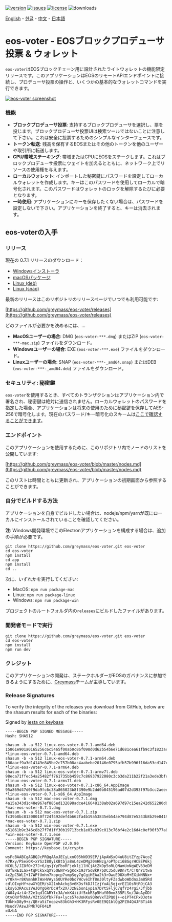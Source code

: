 [![version](https://img.shields.io/github/release/greymass/eos-voter/all.svg)](https://github.com/greymass/eos-voter/releases)
[![issues](https://img.shields.io/github/issues/greymass/eos-voter.svg)](https://github.com/greymass/eos-voter/issues)
[![license](https://img.shields.io/badge/license-MIT-blue.svg)](https://raw.githubusercontent.com/greymass/eos-voter/master/LICENSE)
![downloads](https://img.shields.io/github/downloads/greymass/eos-voter/total.svg)

[English](https://github.com/greymass/eos-voter/blob/master/README.md) - [한글](https://github.com/greymass/eos-voter/blob/master/README.kr.md) - [中文](https://github.com/greymass/eos-voter/blob/master/README.zh.md) - [日本語](https://github.com/greymass/eos-voter/blob/master/README.ja.md)

# eos-voter - EOSブロックプロデューサ投票 & ウォレット

`eos-voter`はEOSブロックチェーン用に設計されたライトウォレットの機能限定リリースです。このアプリケーションはEOSのリモートAPIエンドポイントに接続し、プロデューサ投票の操作と、いくつかの基本的なウォレットコマンドを実行できます。

[![eos-voter screenshot](https://raw.githubusercontent.com/greymass/eos-voter/master/eos-voter.png)](https://raw.githubusercontent.com/greymass/eos-voter/master/eos-voter.png)

### 機能

- **ブロックプロデューサ投票**: 支持するブロックプロデューサを選択し、票を投じます。ブロックプロデューサ投票UIは検索ツールではないことに注意して下さい。これは安全に投票するためのシンプルなインターフェースです。
- **トークン転送**: 残高を保有するEOSまたはその他のトークンを他のユーザーや取引所に転送します。
- **CPU/帯域ステーキング**: 帯域またはCPUにEOSをステークします。これはブロックプロデューサ投票にウェイトを加えるとともに、ネットワーク上でリソースの使用権を与えます。
- **ローカルウォレット**: インポートした秘密鍵にパスワードを設定してローカルウォレットを作成します。キーはこのパスワードを使用してローカルで暗号化されます。このパスワードはウォレットのロックを解除するたびに必要となります。
- **一時使用**: アプリケーションにキーを保存したくない場合は、パスワードを設定しないで下さい。アプリケーションを終了すると、キーは消去されます。

## eos-voterの入手

### リリース

現在の 0.7.1 リリースのダウンロード：

- [Windowsインストーラ](https://github.com/greymass/eos-voter/releases/download/v0.7.1/win-eos-voter-0.7.1.exe)
- [macOSパッケージ](https://github.com/greymass/eos-voter/releases/download/v0.7.1/mac-eos-voter-0.7.1.dmg)
- [Linux (deb)](https://github.com/greymass/eos-voter/releases/download/v0.7.1/linux-eos-voter-0.7.1-amd64.deb)
- [Linux (snap)](https://github.com/greymass/eos-voter/releases/download/v0.7.1/linux-eos-voter-0.7.1-amd64.snap)

最新のリリースはこのリポジトリのリリースページでいつでも利用可能です:

[https://github.com/greymass/eos-voter/releases](https://github.com/greymass/eos-voter/releases)

どのファイルが必要かを決めるには、...

- **MacOSユーザーの場合**: DMG (`eos-voter-***.dmg`) またはZIP (`eos-voter-***-mac.zip`) ファイルをダウンロード。
- **Windowsユーザーの場合**: EXE (`eos-voter-***.exe`) ファイルをダウンロード。
- **Linuxユーザーの場合**: SNAP (`eos-voter-***-_amd64.snap`) またはDEB (`eos-voter-***-_amd64.deb`) ファイルをダウンロード。

### セキュリティ: 秘密鍵

`eos-voter`を使用するとき、すべてのトランザクションはアプリケーション内で署名され、秘密鍵は絶対に送信されません。ローカルウォレットのパスワードを指定した場合、アプリケーションは将来の使用のために秘密鍵を保存してAES-256で暗号化します。現在のパスワード/キー暗号化のスキームは[ここで確認することができます](https://github.com/aaroncox/eos-voter/blob/master/app/shared/actions/wallet.js#L71-L86)。

### エンドポイント

このアプリケーションを使用するために、このリポジトリ内でノードのリストを公開しています:

[https://github.com/greymass/eos-voter/blob/master/nodes.md](https://github.com/greymass/eos-voter/blob/master/nodes.md)

このリストは時間とともに更新され、アプリケーションの初期画面から参照することができます。

### 自分でビルドする方法

アプリケーションを自身でビルドしたい場合は、nodejs/npm/yarnが既にローカルにインストールされていることを確認してください。

**注**: Windows開発環境でこのElectronアプリケーションを構成する場合は、追加の手順が必要です。

```
git clone https://github.com/greymass/eos-voter.git eos-voter
cd eos-voter
npm install
cd app
npm install
cd ..
```

次に、いずれかを実行してください:

- MacOS: `npm run package-mac`
- Linux: `npm run package-linux`
- Windows: `npm run package-win`

プロジェクトのルートフォルダ内の`releases`にビルドしたファイルがあります。

### 開発者モードで実行

```
git clone https://github.com/greymass/eos-voter.git eos-voter
cd eos-voter
npm install
npm run dev
```

### クレジット

このアプリケーションの開発は、ステークホルダーがEOSのガバナンスに参加できるようにするために、[Greymass](https://greymass.com)チームが主導しています。

### Release Signatures

To verify the integrity of the releases you download from GitHub, below are the shasum results for each of the binaries:

Signed by [jesta on keybase](https://keybase.io/jesta)

```
-----BEGIN PGP SIGNED MESSAGE-----
Hash: SHA512

shasum -b -a 512 linux-eos-voter-0.7.1-amd64.deb
15861e901a0165256c6c5465f00a50c86f098d0d62b54b6e71d681cea61fb9c3f1823acc534761f330d0b63592af2a900c5f541301e6fe52a407219bffde6e4f *linux-eos-voter-0.7.1-amd64.deb
shasum -b -a 512 linux-eos-voter-0.7.1-arm64.deb
180aacf9a3d14149e845be2c757b08ac4aabebe20146e0795afb57b996f16da53cd147c5780e3569b67190b7daf9b5d28070c039f89220ab17178d6cbe7123f1 *linux-eos-voter-0.7.1-arm64.deb
shasum -b -a 512 linux-eos-voter-0.7.1-armv7l.deb
98eca71ffec54a25482ff761735bb459c7c86937922080c3cb3da211b22f21a3ede3bfc5cdbbc3c311c57a5e4e42d2a7fa47dc63a95e4f66022a9b78484fdb92 *linux-eos-voter-0.7.1-armv7l.deb
shasum -b -a 512 linux-eos-voter-0.7.1-x86_64.AppImage
95a869d47d0f9da9fc6c38a865023b8f390e9b2dd0b845196ad07d2d393f97b3cc2aeee84e837fe5a8114a5bc48b580768dc0d2a00b6f6773c04290660f0e939 *linux-eos-voter-0.7.1-x86_64.AppImage
shasum -b -a 512 mac-eos-voter-0.7.1.dmg
4a15a343d1c48e967ef885ed132698adce416648138ab02a697d97c15ea242d652280d0c7d9605ff0c8da62a9878dac6b2b11cd61b04e26642a6560c42c83017 *mac-eos-voter-0.7.1.dmg
shasum -b -a 512 mac-eos-voter-0.7.1.zip
fc39b8bc81300010f724f492def4b662fa4b19a53835eb54ae794d87e5243b8b29e8419617809744e537c3cd350e71e978e27c9bf6afc6a56739f6169b68cbe2 *mac-eos-voter-0.7.1.zip
shasum -b -a 512 win-eos-voter-0.7.1.exe
a51861b9c346c8b27f7d1ff30b19713bcb1e03e839c013c76bf4e2c16d4c0ef96f377a848f0fb896f5f34b9ceee4ca3f5011628b2880a8a6f0e29a2e609edc45 *win-eos-voter-0.7.1.exe
-----BEGIN PGP SIGNATURE-----
Version: Keybase OpenPGP v2.0.80
Comment: https://keybase.io/crypto

wsFcBAABCgAGBQJcPRQqAAoJECyLxnO05hN939EP/jApAWSxQ4uU8itZYzp7AcoZ
47Rxy/PSexOX+xYSzI88yiKBtbja8nL4zeDMg20mHNzg/oPTpci6BGqrHC8EP6kj
NC6L5/JZ8fO+27J+6/gsjYyFboRFjeklj1lHCjAtZkDp5oRLQNamUoNgWEV63eDM
8UfERE1Lax+tqPCkSxqXY5QENY+SgKox19JYSoBkR7pDC35du9Dn7t/CTQnYItwa
4c2pC5WLI+17WPfUmhn7kopcp7vmpSqy7gCgiHEAa2k3rOwuE9UXoM+EXiNNNNx+
vY0k4+r8KVmnhKlWxHVAysS0UYRe0bo7WcveIhT8nJ0ltyFZsdwboWDdnxJm85Rd
cdlOIxpHY+awXYQEM/sX21nhAckg3v6KDsfkDJlIzjYuAL5qjxrEZ1OsRtROjCA3
Lksy63RAcuzVeJQYg6RrDcHfx2X/JzNEbon1yp1n7DYt5FljC7qfYz4rgi/Jfjbb
/W04y4zt4rZ2e1qd1CARYfc3A/mkK4iiUf5xbR3p5HuY00mm335FLSo/JAoAyODf
OtyORVfRhkA/VZtSSDfbkFFa+lycs57eUoHXu9QReVxTZPQ0j++o1PT4CFx0Jote
TUkHxD8y9+z/QBra5iTnqozv83bGh3+HK3RFysRv0EE9Q1blQg2PZ04Q4JFBTi46
MsudY7AswJPMk7QFO4LM
=UzbA
-----END PGP SIGNATURE-----
```
